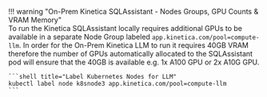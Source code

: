 !!! warning "On-Prem Kinetica SQLAssistant - Nodes Groups, GPU Counts & VRAM Memory"    
    To run the Kinetica SQLAssistant locally requires additional GPUs to be available in a separate
    Node Group labeled `app.kinetica.com/pool=compute-llm`. 
    In order for the On-Prem Kinetica LLM to run it requires 40GB VRAM therefore the number of GPUs
    automatically allocated to the SQLAssistant pod will ensure that the 40GB is available
    e.g. 1x A100 GPU or 2x A10G GPU. 

    ```shell title="Label Kubernetes Nodes for LLM"
    kubectl label node k8snode3 app.kinetica.com/pool=compute-llm
    ```
